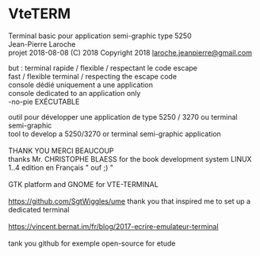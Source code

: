 # VteTERM
Terminal basic pour application semi-graphic type 5250<br>
Jean-Pierre Laroche<br>
projet 2018-08-08  (C) 2018   Copyright 2018  <laroche.jeanpierre@gmail.com><br>

but : 	terminal rapide	/ flexible / respectant le code escape<br>
        fast / flexible terminal / respecting the escape code<br>
        console dédié uniquement a une application<br>
        console dedicated to an application only<br>
        -no-pie EXÉCUTABLE<br>  

outil pour développer une application de type 5250 / 3270 ou terminal semi-graphic<br>
tool to develop a 5250/3270 or terminal semi-graphic application<br> 
<br>
THANK YOU   MERCI BEAUCOUP<br>
thanks Mr. CHRISTOPHE BLAESS for the book development system LINUX 1..4 edition en Français " ouf ;) " <br>
<br>
GTK platform and GNOME for VTE-TERMINAL<br>
<br>
https://github.com/SgtWiggles/ume   thank you that inspired me to set up a dedicated terminal<br>
<br>
https://vincent.bernat.im/fr/blog/2017-ecrire-emulateur-terminal<br>
<br>
tank you github for exemple open-source for etude<br>
